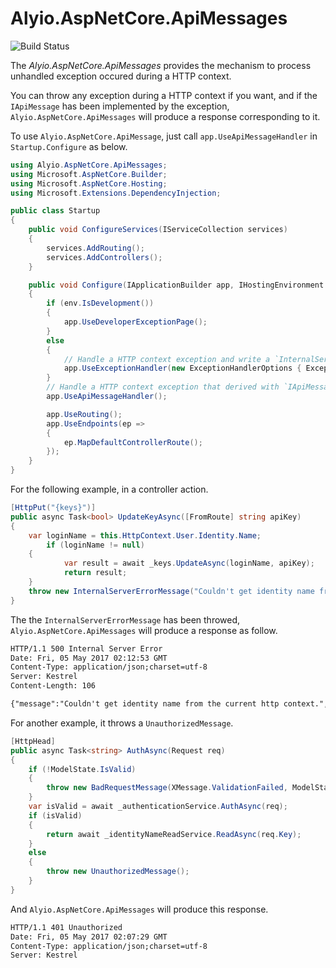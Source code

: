 # Alyio.AspNetCore.ApiMessages

![Build Status](https://github.com/qqbuby/Alyio.AspNetCore.ApiMessages/actions/workflows/ci.yml/badge.svg?branch=dev)

The *Alyio.AspNetCore.ApiMessages* provides the mechanism to process unhandled exception occured during a HTTP context.

You can throw any exception during a HTTP context if you want, and if the `IApiMessage` has been implemented by the exception, `Alyio.AspNetCore.ApiMessages` will produce a response corresponding to it.

To use `Alyio.AspNetCore.ApiMessage`, just call `app.UseApiMessageHandler` in `Startup.Configure` as below.

```cs
using Alyio.AspNetCore.ApiMessages;
using Microsoft.AspNetCore.Builder;
using Microsoft.AspNetCore.Hosting;
using Microsoft.Extensions.DependencyInjection;

public class Startup
{
    public void ConfigureServices(IServiceCollection services)
    {
        services.AddRouting();
        services.AddControllers();
    }

    public void Configure(IApplicationBuilder app, IHostingEnvironment env)
    {
        if (env.IsDevelopment())
        {
            app.UseDeveloperExceptionPage();
        }
        else
        {
            // Handle a HTTP context exception and write a `InternalServerErrorMessage` into the `HttpContext.Response`.
            app.UseExceptionHandler(new ExceptionHandlerOptions { ExceptionHandler = ExceptionHandler.WriteUnhandledMessageAsync });
        }
        // Handle a HTTP context exception that derived with `IApiMessage` and write the `IApiMessage.ApiMessage` into `HttpContext.Response`.
        app.UseApiMessageHandler();

        app.UseRouting();
        app.UseEndpoints(ep =>
        {
            ep.MapDefaultControllerRoute();
        });
    }
}
```


For the following example, in a controller action.

```cs
[HttpPut("{keys}")]
public async Task<bool> UpdateKeyAsync([FromRoute] string apiKey)
{
    var loginName = this.HttpContext.User.Identity.Name;
        if (loginName != null)
    {
            var result = await _keys.UpdateAsync(loginName, apiKey);
            return result;
    }
    throw new InternalServerErrorMessage("Couldn't get identity name from the current http context.");
}
```

The the `InternalServerErrorMessage` has been throwed, `Alyio.AspNetCore.ApiMessages` will produce a response as follow.

```txt
HTTP/1.1 500 Internal Server Error
Date: Fri, 05 May 2017 02:12:53 GMT
Content-Type: application/json;charset=utf-8
Server: Kestrel
Content-Length: 106

{"message":"Couldn't get identity name from the current http context.","trace_identifier":"0HL4JBDTTIC9R"}
```

For another example, it throws a `UnauthorizedMessage`.

```cs
[HttpHead]
public async Task<string> AuthAsync(Request req)
{
    if (!ModelState.IsValid)
    {
        throw new BadRequestMessage(XMessage.ValidationFailed, ModelState);
    }
    var isValid = await _authenticationService.AuthAsync(req);
    if (isValid)
    {
        return await _identityNameReadService.ReadAsync(req.Key);
    }
    else
    {
        throw new UnauthorizedMessage();
    }
}
```

And `Alyio.AspNetCore.ApiMessages` will produce this response.

```txt
HTTP/1.1 401 Unauthorized
Date: Fri, 05 May 2017 02:07:29 GMT
Content-Type: application/json;charset=utf-8
Server: Kestrel
```
